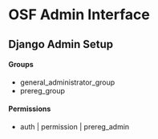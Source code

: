 # OSF Admin Interface

## Django Admin Setup
#### Groups
* general_administrator_group
* prereg_group

#### Permissions
* auth | permission | prereg_admin
